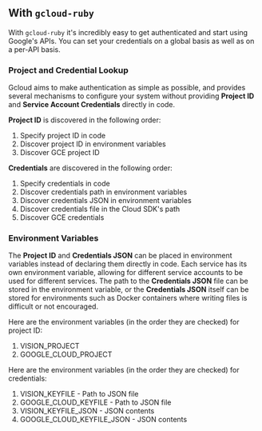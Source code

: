 ## With `gcloud-ruby`

With `gcloud-ruby` it's incredibly easy to get authenticated and start using Google's APIs. You can set your credentials on a global basis as well as on a per-API basis.

### Project and Credential Lookup

Gcloud aims to make authentication as simple as possible, and provides several mechanisms to configure your system without providing **Project ID** and **Service Account Credentials** directly in code.

**Project ID** is discovered in the following order:

1. Specify project ID in code
2. Discover project ID in environment variables
3. Discover GCE project ID

**Credentials** are discovered in the following order:

1. Specify credentials in code
2. Discover credentials path in environment variables
3. Discover credentials JSON in environment variables
4. Discover credentials file in the Cloud SDK's path
5. Discover GCE credentials

### Environment Variables

The **Project ID** and **Credentials JSON** can be placed in environment variables instead of declaring them directly in code. Each service has its own environment variable, allowing for different service accounts to be used for different services. The path to the **Credentials JSON** file can be stored in the environment variable, or the **Credentials JSON** itself can be stored for environments such as Docker containers where writing files is difficult or not encouraged.

Here are the environment variables (in the order they are checked) for project ID:

1. VISION_PROJECT
2. GOOGLE_CLOUD_PROJECT

Here are the environment variables (in the order they are checked) for credentials:

1. VISION_KEYFILE - Path to JSON file
2. GOOGLE_CLOUD_KEYFILE - Path to JSON file
3. VISION_KEYFILE_JSON - JSON contents
4. GOOGLE_CLOUD_KEYFILE_JSON - JSON contents



